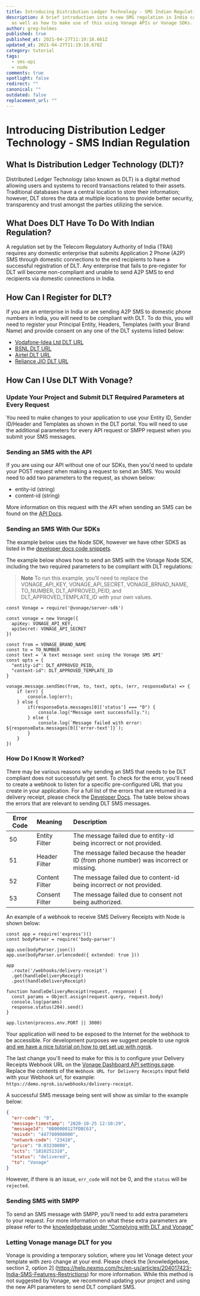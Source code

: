 ```yaml
---
title: Introducing Distribution Ledger Technology - SMS Indian Regulation
description: A brief introduction into a new SMS regulation in India called DLT,
  as well as how to make use of this using Vonage APIs or Vonage SDKs.
author: greg-holmes
published: true
published_at: 2021-04-27T11:19:18.661Z
updated_at: 2021-04-27T11:19:18.678Z
category: tutorial
tags:
  - sms-api
  - node
comments: true
spotlight: false
redirect: ""
canonical: ""
outdated: false
replacement_url: ""
---
```

# Introducing Distribution Ledger Technology - SMS Indian Regulation

## What Is Distribution Ledger Technology (DLT)?

Distributed Ledger Technology (also known as DLT) is a digital method allowing users and systems to record transactions related to their assets. Traditional databases have a central location to store their information; however, DLT stores the data at multiple locations to provide better security, transparency and trust amongst the parties utilizing the service.

## What Does DLT Have To Do With Indian Regulation?

A regulation set by the Telecom Regulatory Authority of India (TRAI) requires any domestic enterprise that submits Application 2 Phone (A2P) SMS through domestic connections to the end recipients to have a successful registration of DLT. Any enterprise that fails to pre-register for DLT will become non-compliant and unable to send A2P SMS to end recipients via domestic connections in India.

## How Can I Register for DLT?

If you are an enterprise in India or are sending A2P SMS to domestic phone numbers in India, you will need to be compliant with DLT. To do this, you will need to register your Principal Entity, Headers, Templates (with your Brand Name) and provide consent on any one of the DLT systems listed below:

* [Vodafone-Idea Ltd DLT URL](https://www.vilpower.in)
* [BSNL DLT URL](https://www.ucc-bsnl.co.in)
* [Airtel DLT URL](https://dltconnect.airtel.in)
* [Reliance JIO DLT URL](https://trueconnect.jio.com/)

## How Can I Use DLT With Vonage?

### Update Your Project and Submit DLT Required Parameters at Every Request

You need to make changes to your application to use your Entity ID, Sender ID/Header and Templates as shown in the DLT portal. You will need to use the additional parameters for every API request or SMPP request when you submit your SMS messages.


 

### Sending an SMS with the API

If you are using our API without one of our SDKs, then you'd need to update your POST request when making a request to send an SMS. You would need to add two parameters to the request, as shown below:

* entity-id (string)
* content-id (string)

More information on this request with the API when sending an SMS can be found on the [API Docs](https://developer.nexmo.com/api/sms#send-an-sms).

### Sending an SMS With Our SDKs

The example below uses the Node SDK, however we have other SDKS as listed in the [developer docs code snippets](https://developer.nexmo.com/messaging/sms/code-snippets/send-an-sms).

<sign-up></sign-up>

The example below shows how to send an SMS with the Vonage Node SDK, including the two required parameters to be compliant with DLT regulations:

> **Note** To run this example, you'll need to replace the VONAGE_API_KEY, VONAGE_API_SECRET, VONAGE_BRNAD_NAME, TO_NUMBER, DLT_APPROVED_PEID, and DLT_APPROVED_TEMPLATE_ID with your own values.

```node
const Vonage = require('@vonage/server-sdk')

const vonage = new Vonage({
  apiKey: VONAGE_API_KEY,
  apiSecret: VONAGE_API_SECRET
})

const from = VONAGE_BRAND_NAME
const to = TO_NUMBER
const text = 'A text message sent using the Vonage SMS API'
const opts = {
  "entity-id": DLT_APPROVED_PEID,
  "content-id": DLT_APPROVED_TEMPLATE_ID
}

vonage.message.sendSms(from, to, text, opts, (err, responseData) => {
    if (err) {
        console.log(err);
    } else {
        if(responseData.messages[0]['status'] === "0") {
            console.log("Message sent successfully.");
        } else {
            console.log(`Message failed with error: ${responseData.messages[0]['error-text']}`);
        }
    }
})
```

### How Do I Know It Worked?

There may be various reasons why sending an SMS that needs to be DLT compliant does not successfully get sent. To check for the error, you'll need to create a webhook to listen for a specific pre-configured URL that you create in your application. For a full list of the errors that are returned in a delivery receipt, please check the [Developer Docs](https://developer.nexmo.com/messaging/sms/guides/delivery-receipts#dlr-error-codes). The table below shows the errors that are relevant to sending DLT SMS messages.

| Error Code        | Meaning        | Description                                                                            |
| ----------------- |:---------------| :--------------------------------------------------------------------------------------|
| 50                | Entity Filter  | The message failed due to entity-id being incorrect or not provided.                   |
| 51                | Header Filter  | The message failed because the header ID (from phone number) was incorrect or missing. |
| 52                | Content Filter | The message failed due to content-id being incorrect or not provided.                  |
| 53                | Consent Filter | The message failed due to consent not being authorized.                                |

An example of a webhook to receive SMS Delivery Receipts with Node is shown below:

```node
const app = require('express')()
const bodyParser = require('body-parser')

app.use(bodyParser.json())
app.use(bodyParser.urlencoded({ extended: true }))

app
  .route('/webhooks/delivery-receipt')
  .get(handleDeliveryReceipt)
  .post(handleDeliveryReceipt)

function handleDeliveryReceipt(request, response) {
  const params = Object.assign(request.query, request.body)
  console.log(params)
  response.status(204).send()
}

app.listen(process.env.PORT || 3000)
```

Your application will need to be exposed to the Internet for the webhook to be accessible. For development purposes we suggest people to use ngrok [and we have a nice tutorial on how to get set up with ngrok](https://learn.vonage.com/blog/2017/07/04/local-development-nexmo-ngrok-tunnel-dr/).

The last change you'll need to make for this is to configure your Delivery Receipts Webhook URL on the [Vonage Dashboard API settings page](https://dashboard.nexmo.com/settings). Replace the contents of the `Webhook URL for Delivery Receipts` input field with your Webhook url, for example: `https://demo.ngrok.io/webhooks/delivery-receipt`.

A successful SMS message being sent will show as similar to the example below:

```json
{
  "err-code": "0",
  "message-timestamp": "2020-10-25 12:10:29",
  "messageId": "0B00000127FDBC63",
  "msisdn": "447700900000",
  "network-code": "23410",
  "price": "0.03330000",
  "scts": "1810251310",
  "status": "delivered",
  "to": "Vonage"
}
```

However, if there is an issue, `err_code` will not be 0, and the `status` will be `rejected`.

### Sending SMS with SMPP

To send an SMS message with SMPP, you’ll need to add extra parameters to your request. For more information on what these extra parameters are please refer to the [knowledgebase under “Complying with DLT and Vonage”](https://help.nexmo.com/hc/en-us/articles/204017423-India-SMS-Features-Restrictions)

### Letting Vonage manage DLT for you
Vonage is providing a temporary solution, where you let Vonage detect your template with zero change at your end. Please check the [knowledgebase, section 2, option 2] (https://help.nexmo.com/hc/en-us/articles/204017423-India-SMS-Features-Restrictions) for more information. While this method is not suggested by Vonage, we recommend updating your project and using the new API parameters to send DLT compliant SMS. 

